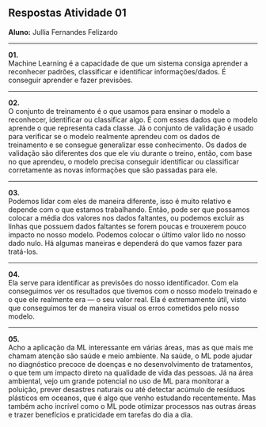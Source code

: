 ## Respostas Atividade 01

**Aluno:** Jullia Fernandes Felizardo

---

**01.**  
Machine Learning é a capacidade de que um sistema consiga aprender a reconhecer padrões, classificar e identificar informações/dados. É conseguir aprender e fazer previsões.

---

**02.**  
O conjunto de treinamento é o que usamos para ensinar o modelo a reconhecer, identificar ou classificar algo. É com esses dados que o modelo aprende o que representa cada classe. Já o conjunto de validação é usado para verificar se o modelo realmente aprendeu com os dados de treinamento e se consegue generalizar esse conhecimento. Os dados de validação são diferentes dos que ele viu durante o treino, então, com base no que aprendeu, o modelo precisa conseguir identificar ou classificar corretamente as novas informações que são passadas para ele.

---

**03.**  
Podemos lidar com eles de maneira diferente, isso é muito relativo e depende com o que estamos trabalhando. Então, pode ser que possamos colocar a média dos valores nos dados faltantes, ou podemos excluir as linhas que possuem dados faltantes se forem poucas e trouxerem pouco impacto no nosso modelo. Podemos colocar o último valor lido no nosso dado nulo. Há algumas maneiras e dependerá do que vamos fazer para tratá-los.

---

**04.**  
Ela serve para identificar as previsões do nosso identificador. Com ela conseguimos ver os resultados que tivemos com o nosso modelo treinado e o que ele realmente era — o seu valor real. Ela é extremamente útil, visto que conseguimos ter de maneira visual os erros cometidos pelo nosso modelo.

---

**05.**  
Acho a aplicação da ML interessante em várias áreas, mas as que mais me chamam atenção são saúde e meio ambiente. Na saúde, o ML pode ajudar no diagnóstico precoce de doenças e no desenvolvimento de tratamentos, o que tem um impacto direto na qualidade de vida das pessoas. Já na área ambiental, vejo um grande potencial no uso de ML para monitorar a poluição, prever desastres naturais ou até detectar acúmulo de resíduos plásticos em oceanos, que é algo que venho estudando recentemente. Mas também acho incrível como o ML pode otimizar processos nas outras áreas e trazer benefícios e praticidade em tarefas do dia a dia.
